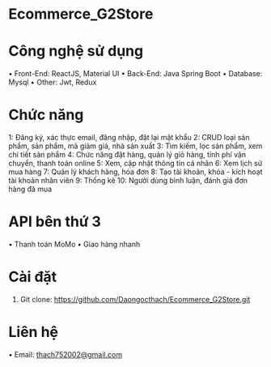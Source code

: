 # Ecommerce_G2Store
# Công nghệ sử dụng
•	Front-End: ReactJS, Material UI
•	Back-End: Java Spring Boot
•	Database: Mysql
•	Other: Jwt, Redux 
# Chức năng
1: Đăng ký, xác thực email, đăng nhập, đặt lại mặt khẩu
2: CRUD loại sản phẩm, sản phẩm, mã giảm giá, nhà sản xuất
3: Tìm kiếm, lọc sản phẩm, xem chi tiết sản phẩm
4: Chức năng đặt hàng, quản lý giỏ hàng, tính phí vận chuyển, thanh toán online
5: Xem, cập nhật thông tin cá nhân
6: Xem lịch sử mua hàng
7: Quản lý khách hàng, hóa đơn
8: Tạo tài khoản, khóa - kích hoạt tài khoản nhân viên
9: Thống kê
10: Người dùng bình luận, đánh giá đơn hàng đã mua
# API bên thứ 3
•	Thanh toán MoMo
•	Giao hàng nhanh
# Cài đặt 
1.	Git clone: https://github.com/Daongocthach/Ecommerce_G2Store.git
# Liên hệ
•	Email: thach752002@gmail.com



